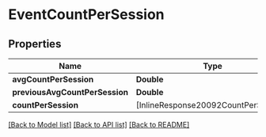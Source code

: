 # EventCountPerSession

## Properties
Name | Type | Description | Notes
------------ | ------------- | ------------- | -------------
**avgCountPerSession** | **Double** |  | [optional] 
**previousAvgCountPerSession** | **Double** |  | [optional] 
**countPerSession** | [InlineResponse20092CountPerSession] |  | [optional] 

[[Back to Model list]](../README.md#documentation-for-models) [[Back to API list]](../README.md#documentation-for-api-endpoints) [[Back to README]](../README.md)


